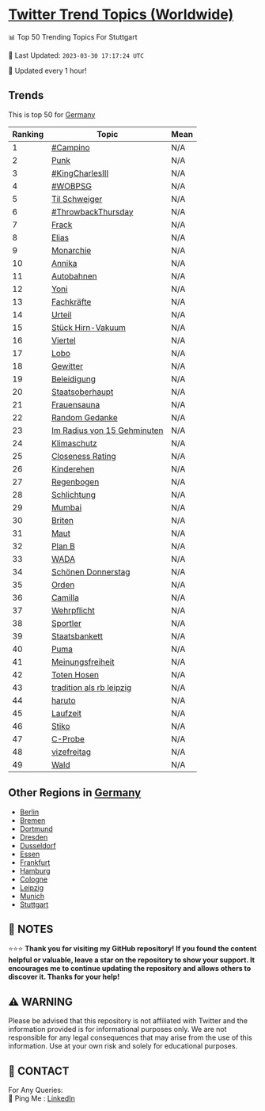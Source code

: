 [Twitter Trend Topics (Worldwide)](https://github.com/ErcinDedeoglu/Twitter-Trend-Topics)
==========


📊 Top 50 Trending Topics For Stuttgart

📆 Last Updated: `2023-03-30 17:17:24 UTC`

🔧 Updated every 1 hour!


## Trends

This is top 50 for [Germany](</Germany>)

| Ranking | Topic | Mean |
| ------- | ------------ | ------------ |
| 1 | [#Campino](http://twitter.com/search?q=%23Campino) | N/A |
| 2 | [Punk](http://twitter.com/search?q=Punk) | N/A |
| 3 | [#KingCharlesIII](http://twitter.com/search?q=%23KingCharlesIII) | N/A |
| 4 | [#WOBPSG](http://twitter.com/search?q=%23WOBPSG) | N/A |
| 5 | [Til Schweiger](http://twitter.com/search?q=Til+Schweiger) | N/A |
| 6 | [#ThrowbackThursday](http://twitter.com/search?q=%23ThrowbackThursday) | N/A |
| 7 | [Frack](http://twitter.com/search?q=Frack) | N/A |
| 8 | [Elias](http://twitter.com/search?q=Elias) | N/A |
| 9 | [Monarchie](http://twitter.com/search?q=Monarchie) | N/A |
| 10 | [Annika](http://twitter.com/search?q=Annika) | N/A |
| 11 | [Autobahnen](http://twitter.com/search?q=Autobahnen) | N/A |
| 12 | [Yoni](http://twitter.com/search?q=Yoni) | N/A |
| 13 | [Fachkräfte](http://twitter.com/search?q=Fachkr%c3%a4fte) | N/A |
| 14 | [Urteil](http://twitter.com/search?q=Urteil) | N/A |
| 15 | [Stück Hirn-Vakuum](http://twitter.com/search?q=St%c3%bcck+Hirn-Vakuum) | N/A |
| 16 | [Viertel](http://twitter.com/search?q=Viertel) | N/A |
| 17 | [Lobo](http://twitter.com/search?q=Lobo) | N/A |
| 18 | [Gewitter](http://twitter.com/search?q=Gewitter) | N/A |
| 19 | [Beleidigung](http://twitter.com/search?q=Beleidigung) | N/A |
| 20 | [Staatsoberhaupt](http://twitter.com/search?q=Staatsoberhaupt) | N/A |
| 21 | [Frauensauna](http://twitter.com/search?q=Frauensauna) | N/A |
| 22 | [Random Gedanke](http://twitter.com/search?q=Random+Gedanke) | N/A |
| 23 | [Im Radius von 15 Gehminuten](http://twitter.com/search?q=Im+Radius+von+15+Gehminuten) | N/A |
| 24 | [Klimaschutz](http://twitter.com/search?q=Klimaschutz) | N/A |
| 25 | [Closeness Rating](http://twitter.com/search?q=Closeness+Rating) | N/A |
| 26 | [Kinderehen](http://twitter.com/search?q=Kinderehen) | N/A |
| 27 | [Regenbogen](http://twitter.com/search?q=Regenbogen) | N/A |
| 28 | [Schlichtung](http://twitter.com/search?q=Schlichtung) | N/A |
| 29 | [Mumbai](http://twitter.com/search?q=Mumbai) | N/A |
| 30 | [Briten](http://twitter.com/search?q=Briten) | N/A |
| 31 | [Maut](http://twitter.com/search?q=Maut) | N/A |
| 32 | [Plan B](http://twitter.com/search?q=Plan+B) | N/A |
| 33 | [WADA](http://twitter.com/search?q=WADA) | N/A |
| 34 | [Schönen Donnerstag](http://twitter.com/search?q=Sch%c3%b6nen+Donnerstag) | N/A |
| 35 | [Orden](http://twitter.com/search?q=Orden) | N/A |
| 36 | [Camilla](http://twitter.com/search?q=Camilla) | N/A |
| 37 | [Wehrpflicht](http://twitter.com/search?q=Wehrpflicht) | N/A |
| 38 | [Sportler](http://twitter.com/search?q=Sportler) | N/A |
| 39 | [Staatsbankett](http://twitter.com/search?q=Staatsbankett) | N/A |
| 40 | [Puma](http://twitter.com/search?q=Puma) | N/A |
| 41 | [Meinungsfreiheit](http://twitter.com/search?q=Meinungsfreiheit) | N/A |
| 42 | [Toten Hosen](http://twitter.com/search?q=Toten+Hosen) | N/A |
| 43 | [tradition als rb leipzig](http://twitter.com/search?q=tradition+als+rb+leipzig) | N/A |
| 44 | [haruto](http://twitter.com/search?q=haruto) | N/A |
| 45 | [Laufzeit](http://twitter.com/search?q=Laufzeit) | N/A |
| 46 | [Stiko](http://twitter.com/search?q=Stiko) | N/A |
| 47 | [C-Probe](http://twitter.com/search?q=C-Probe) | N/A |
| 48 | [vizefreitag](http://twitter.com/search?q=vizefreitag) | N/A |
| 49 | [Wald](http://twitter.com/search?q=Wald) | N/A |



## Other Regions in [Germany](</Germany>)

* [Berlin](</Germany/Berlin.md>)
* [Bremen](</Germany/Bremen.md>)
* [Dortmund](</Germany/Dortmund.md>)
* [Dresden](</Germany/Dresden.md>)
* [Dusseldorf](</Germany/Dusseldorf.md>)
* [Essen](</Germany/Essen.md>)
* [Frankfurt](</Germany/Frankfurt.md>)
* [Hamburg](</Germany/Hamburg.md>)
* [Cologne](</Germany/Cologne.md>)
* [Leipzig](</Germany/Leipzig.md>)
* [Munich](</Germany/Munich.md>)
* [Stuttgart](</Germany/Stuttgart.md>)



## 📝 NOTES

⭐⭐⭐ **Thank you for visiting my GitHub repository! If you found the content helpful or valuable, leave a star on the repository to show your support. It encourages me to continue updating the repository and allows others to discover it. Thanks for your help!**


## ⚠️ WARNING

Please be advised that this repository is not affiliated with Twitter and the information provided is for informational purposes only. We are not responsible for any legal consequences that may arise from the use of this information. Use at your own risk and solely for educational purposes.


## 📨 CONTACT

 For Any Queries:  
            🏓 Ping Me : [LinkedIn](https://www.linkedin.com/in/ercindedeoglu/)
